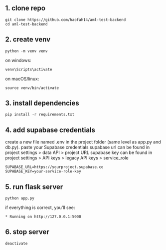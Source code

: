 ## 1. clone repo

```
git clone https://github.com/haofah14/aml-test-backend
cd aml-test-backend
```

## 2. create venv

```
python -m venv venv
```

on windows:

```
venv\Scripts\activate
```

on macOS/linux:

```
source venv/bin/activate
```

## 3. install dependencies

```
pip install -r requirements.txt
```

## 4. add supabase credentials

create a new file named .env in the project folder (same level as app.py and db.py).
paste your Supabase credentials
supabase url can be found in project settings > data API > project URL
supabase key can be found in project settings > API keys > legacy API keys > service_role 

```
SUPABASE_URL=https://yourproject.supabase.co
SUPABASE_KEY=your-service-role-key
```

## 5. run flask server

```
python app.py
```

if everything is correct, you’ll see:

```
* Running on http://127.0.0.1:5000
```

## 6. stop server

```
deactivate
```